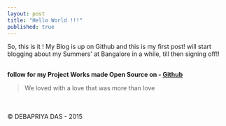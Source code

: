 ```yaml
---
layout: post
title: "Hello World !!!"
published: true
---
```


So, this is it ! My Blog is up on Github and this is my first post!
will start blogging about my Summers' at Bangalore in a while, till then signing off!!

##
**follow for my Project Works made Open Source on - [Github](https://www.github.com/yodebu)**


> We loved with a love that was more than love



<br><br>
&copy; DEBAPRIYA DAS - 2015
